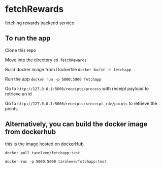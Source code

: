 # fetchRewards
fetching rewards backend service

## To run the app

Clone this repo

Move into the directory
`cd fetchRewards`

Build docker image from Dockerfile
`docker build -t fetchapp .`

Run the app
`docker run -p 5000:5000 fetchapp`

Go to `http://127.0.0.1:5000/receipts/process` with receipt payload to retrieve an id

Go to `http://127.0.0.1:5000/receipts/<receipt_id>/points` to retrieve the points

## Alternatively, you can build the docker image from dockerhub

this is the image hosted on [dockerHub](https://hub.docker.com/repository/docker/taroleee/fetchapp/general)

`docker pull taroleee/fetchapp:test`

`docker run -p 5000:5000 taroleee/fetchapp:test`

